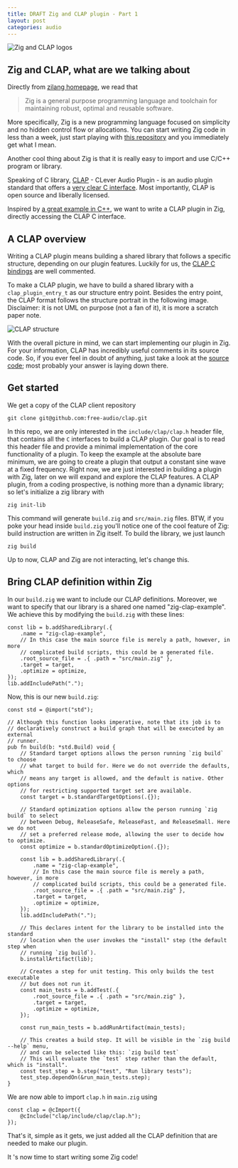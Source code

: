 ```yaml
---
title: DRAFT Zig and CLAP plugin - Part 1
layout: post
categories: audio
---
```


![Zig and CLAP logos]({{site.baseurl}}/assets/images/zig_and_clap.png)


## Zig and CLAP, what are we talking about


Directly from [zilang homepage](https://ziglang.org), we read that

> Zig is a general purpose programming language and toolchain for maintaining robust, optimal and reusable software.

More specifically, Zig is a new programming language focused on simplicity and no hidden control flow or allocations.
You can start writing Zig code in less than a week, just start playing with [this repository](https://github.com/ratfactor/ziglings) and you immediately get what I mean.

Another cool thing about Zig is that it is really easy to import and use C/C++ program or library.

Speaking of C library, [CLAP](https://github.com/free-audio/clap) - CLever Audio Plugin - is an audio plugin standard that offers a [very clear C interface](https://github.com/free-audio/clap).
Most importantly, CLAP is open source and liberally licensed.

Inspired by [a great example in C++](https://nakst.gitlab.io/tutorial/clap-part-1.html), we want to write a CLAP plugin in Zig, directly accessing the CLAP C interface.

## A CLAP overview

Writing a CLAP plugin means building a shared library that follows a specific structure, depending on our plugin features.
Luckily for us, the [CLAP C bindings](https://github.com/free-audio/clap) are well commented.

To make a CLAP plugin, we have to build a shared library with a `clap_plugin_entry_t` as our structure entry point.
Besides the entry point, the CLAP format follows the structure portrait in the following image.
Disclaimer: it is not UML on purpose (not a fan of it), it is more a scratch paper note.

![CLAP structure]({{site.baseurl}}/assets/images/clap_structure.svg)

With the overall picture in mind, we can start implementing our plugin in Zig.
For your information, CLAP has incredibly useful comments in its source code.
So, if you ever feel in doubt of anything, just take a look at the [source code](https://github.com/free-audio/clap); most probably your answer is laying down there.

## Get started

We get a copy of the CLAP client repository

```
git clone git@github.com:free-audio/clap.git
```

In this repo, we are only interested in the `include/clap/clap.h` header file, that contains all the `C` interfaces to build a CLAP plugin.
Our goal is to read this header file and provide a minimal implementation of the core functionality of a plugin.
To keep the example at the absolute bare minimum, we are going to create a plugin that output a constant sine wave at a fixed frequency.
Right now, we are just interested in building a plugin with Zig, later on we will expand and explore the CLAP features.
A CLAP plugin, from a coding prospective, is nothing more than a dynamic library; so let's initialize a zig library with

```
zig init-lib
```

This command will generate `build.zig` and `src/main.zig` files. BTW, if you poke your head inside `build.zig` you'll notice one of the cool feature of Zig: build instruction are written in Zig itself.
To build the library, we just launch

```
zig build
```

Up to now, CLAP and Zig are not interacting, let's change this.

## Bring CLAP definition within Zig

In our `build.zig` we want to include our CLAP definitions.
Moreover, we want to specify that our library is a shared one named "zig-clap-example".
We achieve this by modifying the `build.zig` with these lines:
```zig
const lib = b.addSharedLibrary(.{
    .name = "zig-clap-example",
    // In this case the main source file is merely a path, however, in more
    // complicated build scripts, this could be a generated file.
    .root_source_file = .{ .path = "src/main.zig" },
    .target = target,
    .optimize = optimize,
});
lib.addIncludePath(".");
```


Now, this is our new `build.zig`:

```zig
const std = @import("std");

// Although this function looks imperative, note that its job is to
// declaratively construct a build graph that will be executed by an external
// runner.
pub fn build(b: *std.Build) void {
    // Standard target options allows the person running `zig build` to choose
    // what target to build for. Here we do not override the defaults, which
    // means any target is allowed, and the default is native. Other options
    // for restricting supported target set are available.
    const target = b.standardTargetOptions(.{});

    // Standard optimization options allow the person running `zig build` to select
    // between Debug, ReleaseSafe, ReleaseFast, and ReleaseSmall. Here we do not
    // set a preferred release mode, allowing the user to decide how to optimize.
    const optimize = b.standardOptimizeOption(.{});

    const lib = b.addSharedLibrary(.{
        .name = "zig-clap-example",
        // In this case the main source file is merely a path, however, in more
        // complicated build scripts, this could be a generated file.
        .root_source_file = .{ .path = "src/main.zig" },
        .target = target,
        .optimize = optimize,
    });
    lib.addIncludePath(".");

    // This declares intent for the library to be installed into the standard
    // location when the user invokes the "install" step (the default step when
    // running `zig build`).
    b.installArtifact(lib);

    // Creates a step for unit testing. This only builds the test executable
    // but does not run it.
    const main_tests = b.addTest(.{
        .root_source_file = .{ .path = "src/main.zig" },
        .target = target,
        .optimize = optimize,
    });

    const run_main_tests = b.addRunArtifact(main_tests);

    // This creates a build step. It will be visible in the `zig build --help` menu,
    // and can be selected like this: `zig build test`
    // This will evaluate the `test` step rather than the default, which is "install".
    const test_step = b.step("test", "Run library tests");
    test_step.dependOn(&run_main_tests.step);
}
```

We are now able to import `clap.h` in `main.zig` using 

```zig
const clap = @cImport({
    @cInclude("clap/include/clap/clap.h");
});
```
That's it, simple as it gets, we just added all the CLAP definition that are needed to make our plugin.

It 's now time to start writing some Zig code!
<!-- ## Interfacing with CLAP -->

<!-- Taking a look at the CLAP source code, we need to implement and expose the following structure: -->

<!-- ```c -->
<!-- typedef struct clap_plugin_entry { -->
<!--    clap_version_t clap_version; // initialized to CLAP_VERSION -->

<!--    // This function must be called first, and can only be called once. -->
<!--    // -->
<!--    // It should be as fast as possible, in order to perform a very quick scan of the plugin -->
<!--    // descriptors. -->
<!--    // -->
<!--    // It is forbidden to display graphical user interface in this call. -->
<!--    // It is forbidden to perform user interaction in this call. -->
<!--    // -->
<!--    // If the initialization depends upon expensive computation, maybe try to do them ahead of time -->
<!--    // and cache the result. -->
<!--    // -->
<!--    // If init() returns false, then the host must not call deinit() nor any other clap -->
<!--    // related symbols from the DSO. -->
<!--    bool(CLAP_ABI *init)(const char *plugin_path); -->

<!--    // No more calls into the DSO must be made after calling deinit(). -->
<!--    void(CLAP_ABI *deinit)(void); -->

<!--    // Get the pointer to a factory. See factory/plugin-factory.h for an example. -->
<!--    // -->
<!--    // Returns null if the factory is not provided. -->
<!--    // The returned pointer must *not* be freed by the caller. -->
<!--    const void *(CLAP_ABI *get_factory)(const char *factory_id); -->
<!-- } clap_plugin_entry_t; -->
<!-- ``` -->

<!-- Does it means we have to translate every line of the previous snippet in Zig?  -->
<!-- No, we can hack our way out of this by re-building the plugin with `zig build` and poke our head inside the directory `zig-cache`. -->

<!-- After some crawling around, we find out what Zig generated when reading our C code: -->

<!-- ```zig -->
<!-- pub const struct_clap_plugin_entry = extern struct { -->
<!--     clap_version: clap_version_t, -->
<!--     init: ?*const fn ([*c]const u8) callconv(.C) bool, -->
<!--     deinit: ?*const fn () callconv(.C) void, -->
<!--     get_factory: ?*const fn ([*c]const u8) callconv(.C) ?*const anyopaque, -->
<!-- }; -->
<!-- pub const clap_plugin_entry_t = struct_clap_plugin_entry; -->
<!-- ``` -->

<!-- Well, now we know what we should implement in Zig to bring the plugin to life. -->

<!-- Let's find out `clap_version_t` type as well -->

<!-- ```zig -->
<!-- pub const struct_clap_version = extern struct { -->
<!--     major: u32, -->
<!--     minor: u32, -->
<!--     revision: u32, -->
<!-- }; -->
<!-- pub const clap_version_t = struct_clap_version; -->
<!-- ``` -->

